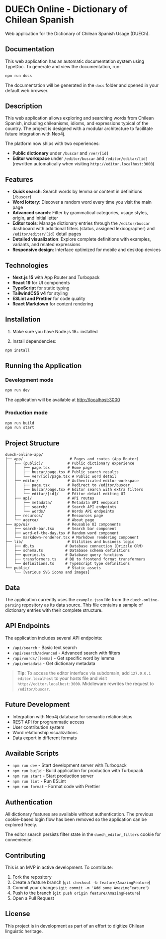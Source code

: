 # DUECh Online - Dictionary of Chilean Spanish

Web application for the Dictionary of Chilean Spanish Usage (DUECh).

## Documentation

This web application has an automatic documentation system using TypeDoc. To generate and view the documentation, run:

```bash
npm run docs
```

The documentation will be generated in the `docs` folder and opened in your default web browser.

## Description

This web application allows exploring and searching words from Chilean Spanish, including chileanisms, idioms, and expressions typical of the country. The project is designed with a modular architecture to facilitate future integration with Neo4j.

The platform now ships with two experiences:

- **Public dictionary** under `/buscar` and `/ver/[id]`
- **Editor workspace** under `/editor/buscar` and `/editor/editar/[id]` (rewritten automatically when visiting `http://editor.localhost:3000`)

## Features

- **Quick search**: Search words by lemma or content in definitions (`/buscar`)
- **Word lottery**: Discover a random word every time you visit the main page
- **Advanced search**: Filter by grammatical categories, usage styles, origin, and initial letter
- **Editor tools**: Manage dictionary entries through the `/editor/buscar` dashboard with additional filters (status, assigned lexicographer) and `/editor/editar/[id]` detail pages
- **Detailed visualization**: Explore complete definitions with examples, variants, and related expressions
- **Responsive design**: Interface optimized for mobile and desktop devices

## Technologies

- **Next.js 15** with App Router and Turbopack
- **React 19** for UI components
- **TypeScript** for static typing
- **TailwindCSS v4** for styling
- **ESLint and Prettier** for code quality
- **React Markdown** for content rendering

## Installation

1. Make sure you have Node.js 18+ installed

2. Install dependencies:

```bash
npm install
```

## Running the Application

### Development mode

```bash
npm run dev
```

The application will be available at [http://localhost:3000](http://localhost:3000)

### Production mode

```bash
npm run build
npm run start
```

## Project Structure

```
duech-online-app/
├── app/                     # Pages and routes (App Router)
│   ├── (public)/           # Public dictionary experience
│   │   ├── page.tsx        # Home page
│   │   ├── buscar/page.tsx # Public search results
│   │   └── ver/[id]/page.tsx # Public word detail
│   ├── editor/             # Authenticated editor workspace
│   │   ├── page.tsx        # Redirect to /editor/buscar
│   │   ├── buscar/page.tsx # Editor search with extra filters
│   │   └── editar/[id]/    # Editor detail editing UI
│   ├── api/                # API routes
│   │   ├── metadata/       # Metadata API endpoint
│   │   ├── search/         # Search API endpoints
│   │   └── words/          # Words API endpoints
│   ├── recursos/           # Resources page
│   └── acerca/             # About page
├── app/ui/                 # Reusable UI components
│   ├── search-bar.tsx      # Search bar component
│   ├── word-of-the-day.tsx # Random word component
│   └── markdown-renderer.tsx # Markdown rendering component
├── lib/                    # Utilities and business logic
│   ├── db.ts              # Database connection (Drizzle ORM)
│   ├── schema.ts          # Database schema definitions
│   ├── queries.ts         # Database query functions
│   ├── transformers.ts    # DB to frontend format transformers
│   └── definitions.ts     # TypeScript type definitions
└── public/                 # Static assets
    └── [various SVG icons and images]
```

## Data

The application currently uses the `example.json` file from the `duech-online-parsing` repository as its data source. This file contains a sample of dictionary entries with their complete structure.

## API Endpoints

The application includes several API endpoints:

- `/api/search` - Basic text search
- `/api/search/advanced` - Advanced search with filters
- `/api/words/[lemma]` - Get specific word by lemma
- `/api/metadata` - Get dictionary metadata

> **Tip:** To access the editor interface via subdomain, add `127.0.0.1 editor.localhost` to your hosts file and visit `http://editor.localhost:3000`. Middleware rewrites the request to `/editor/buscar`.

## Future Development

- Integration with Neo4j database for semantic relationships
- REST API for programmatic access
- User contribution system
- Word relationship visualizations
- Data export in different formats

## Available Scripts

- `npm run dev` - Start development server with Turbopack
- `npm run build` - Build application for production with Turbopack
- `npm run start` - Start production server
- `npm run lint` - Run ESLint
- `npm run format` - Format code with Prettier

## Authentication

All dictionary features are available without authentication. The previous cookie-based login flow has been removed so the application can be explored freely.

The editor search persists filter state in the `duech_editor_filters` cookie for convenience.

## Contributing

This is an MVP in active development. To contribute:

1. Fork the repository
2. Create a feature branch (`git checkout -b feature/AmazingFeature`)
3. Commit your changes (`git commit -m 'Add some AmazingFeature'`)
4. Push to the branch (`git push origin feature/AmazingFeature`)
5. Open a Pull Request

## License

This project is in development as part of an effort to digitize Chilean linguistic heritage.
